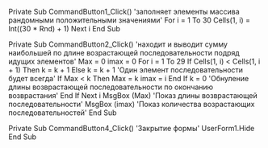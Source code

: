 ﻿Private Sub CommandButton1_Click()
'заполняет элементы массива рандомными положительными значениями'
For i = 1 To 30
Cells(1, i) = Int((30 * Rnd) + 1)
Next i
End Sub

Private Sub CommandButton2_Click()
'находит и выводит сумму наибольшей по длине возрастающей последовательности подряд идущих элементов'
Max = 0
imax = 0
For i = 1 To 29
If Cells(1, i) < Cells(1, i + 1) Then
k = k + 1
Else
k = k + 1 'Один элемент последовательности будет всегда'
    If Max < k Then
        Max = k
        imax = i
    End If
k = 0 'Обнуление длины возврастающей последовательности по окончанию возврастания'
End If
Next i
MsgBox (Max) 'Показ длины возврастающей последовательности'
MsgBox (imax) 'Показ количества возрастающих последовательностей'
End Sub

Private Sub CommandButton4_Click()
'Закрытие формы'
UserForm1.Hide
End Sub